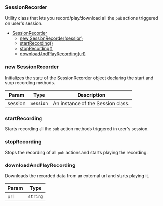 <a name="SessionRecorder"></a>

### SessionRecorder
Utility class that lets you record/play/download all the `pub` actions triggered on user's session.



* [SessionRecorder](#SessionRecorder)
    * [new SessionRecorder(session)](#new-SessionRecorder)
    * [startRecording()](#startRecording)
    * [stopRecording()](#stopRecording)
    * [downloadAndPlayRecording(url)](#downloadAndPlayRecording)

<a name="new_SessionRecorder_new"></a>

### new SessionRecorder
Initializes the state of the SessionRecorder object declaring the start and stop recording methods.


| Param | Type | Description |
| --- | --- | --- |
| session | <code>Session</code> | An instance of the Session class. |

<a name="SessionRecorder+startRecording"></a>

### startRecording
Starts recording all the `pub` action methods triggered in user's session.


<a name="SessionRecorder+stopRecording"></a>

### stopRecording
Stops the recording of all `pub` actions and starts playing the recording.


<a name="SessionRecorder+downloadAndPlayRecording"></a>

### downloadAndPlayRecording
Downloads the recorded data from an external url and starts playing it.



| Param | Type |
| --- | --- |
| url | <code>string</code> | 


